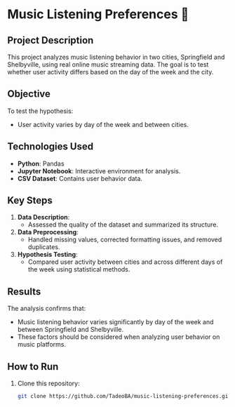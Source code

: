 # Music Listening Preferences 🎵

## Project Description
This project analyzes music listening behavior in two cities, Springfield and Shelbyville, using real online music streaming data. The goal is to test whether user activity differs based on the day of the week and the city.

## Objective
To test the hypothesis:
- User activity varies by day of the week and between cities.

## Technologies Used
- **Python**: Pandas
- **Jupyter Notebook**: Interactive environment for analysis.
- **CSV Dataset**: Contains user behavior data.

## Key Steps
1. **Data Description**:
   - Assessed the quality of the dataset and summarized its structure.
2. **Data Preprocessing**:
   - Handled missing values, corrected formatting issues, and removed duplicates.
3. **Hypothesis Testing**:
   - Compared user activity between cities and across different days of the week using statistical methods.

## Results
The analysis confirms that:
- Music listening behavior varies significantly by day of the week and between Springfield and Shelbyville.
- These factors should be considered when analyzing user behavior on music platforms.

## How to Run
1. Clone this repository:
   ```bash
   git clone https://github.com/TadeoBA/music-listening-preferences.git
